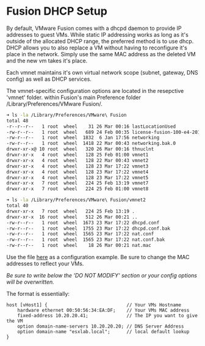 <!--
net_config/net-dhcp_config.md
-->

# Fusion DHCP Setup

By default, VMware Fusion comes with a dhcpd daemon to provide IP addresses to guest VMs.
While static IP addressing works as long as it's outside of the allocated DHCP range,  the preferred method is to use dhcp.
DHCP allows you to also replace a VM without having to reconfigure it's place in the network. Simply use the same MAC address as the deleted VM and the new vm takes it's place.

Each vmnet maintains it's own virtual network scope (subnet, gateway, DNS config) as well as DHCP services.

The vmnet-specific configuration options are located in the resepctive 'vmnet' folder. within Fusion's main Preference folder /Library/Preferences/VMware Fusion/.

```bash
➜ ls -la /Library/Preferences/VMware\ Fusion
total 48
-r--r--r--   1 root  wheel    31 26 Mar 00:16 lastLocationUsed
-rw-r--r--   1 root  wheel   689 24 Feb 00:35 license-fusion-100-e4-201704
-rw-r--r--   1 root  wheel  1832  6 Jan 17:56 networking
-rw-r--r--   1 root  wheel  1418 22 Mar 00:43 networking.bak.0
drwxr-xr-x@ 10 root  wheel   320 26 Mar 00:16 thnuclnt
drwxr-xr-x   4 root  wheel   128 25 Feb 01:00 vmnet1
drwxr-xr-x   4 root  wheel   128 22 Mar 00:43 vmnet2
drwxr-xr-x   4 root  wheel   128 23 Mar 17:22 vmnet3
drwxr-xr-x   4 root  wheel   128 23 Mar 17:22 vmnet4
drwxr-xr-x   4 root  wheel   128 23 Mar 17:22 vmnet5
drwxr-xr-x   7 root  wheel   224 25 Feb 13:19 vmnet7
drwxr-xr-x   7 root  wheel   224 25 Feb 01:00 vmnet8
```

```bash
➜ ls -la /Library/Preferences/VMware\ Fusion/vmnet2
total 40
drwxr-xr-x   7 root  wheel   224 25 Feb 13:19 .
drwxr-xr-x  16 root  wheel   512 26 Mar 00:21 ..
-rw-r--r--   1 root  wheel  1673 23 Mar 17:22 dhcpd.conf
-rw-r--r--   1 root  wheel  1755 23 Mar 17:22 dhcpd.conf.bak
-rw-r--r--   1 root  wheel  1565 23 Mar 17:22 nat.conf
-rw-r--r--   1 root  wheel  1565 23 Mar 17:22 nat.conf.bak
-rw-r--r--   1 root  wheel    18 26 Mar 00:21 nat.mac
```

Use the file [here](../net_config/fusion_prefs/vmnet2-dhcpd.conf) as a configuration example. Be sure to change the MAC addresses to reflect your VMs.

*Be sure to write below the 'DO NOT MODIFY' section or your config options will be overwritten.*

The format is essentially:

```
host [vHost1] {                             // Your VMs Hostname
	hardware ethernet 00:50:56:34:EA:DF;    // Your VMs MAC address
	fixed-address 10.20.20.41;              // The IP you want to give the VM
	option domain-name-servers 10.20.20.20; // DNS Server Address
	option domain-name "esxlab.local";      // local default lookup
}
```
